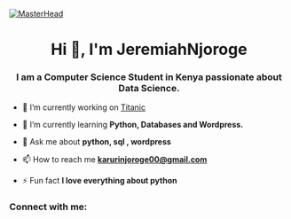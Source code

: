 [![MasterHead](https://www.mjvinnovation.com/wp-content/uploads/2021/07/Etapas-do-Data-Science-para-aplicar-na-sua-empresa.gif)](https://github.com/JeremiahNjoroge)
<h1 align="center">Hi 👋, I'm JeremiahNjoroge</h1>
<h3 align="center">I am a Computer Science Student in Kenya passionate about Data Science.</h3>

- 🔭 I’m currently working on [Titanic](https://github.com/JeremiahNjoroge/jupyter_notebook/tree/main/Titanic)

- 🌱 I’m currently learning **Python, Databases and Wordpress.**

- 💬 Ask me about **python, sql , wordpress**

- 📫 How to reach me **karurinjoroge00@gmail.com**

- ⚡ Fun fact **I love everything about python**

<h3 align="left">Connect with me:</h3>
